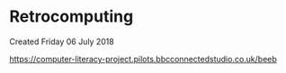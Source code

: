 # Retrocomputing
Created Friday 06 July 2018

<https://computer-literacy-project.pilots.bbcconnectedstudio.co.uk/beeb>

